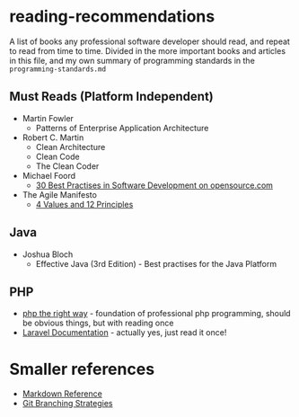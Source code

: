 # reading-recommendations
A list of books any professional software developer should read,
and repeat to read from time to time. Divided in the more important books and articles 
in this file, and my own summary of programming standards in the `programming-standards.md`

## Must Reads (Platform Independent)

- Martin Fowler
  - Patterns of Enterprise Application Architecture
- Robert C. Martin
  - Clean Architecture
  - Clean Code
  - The Clean Coder
- Michael Foord
  - [30 Best Practises in Software Development on opensource.com](https://opensource.com/article/17/5/30-best-practices-software-development-and-testing) 
- The Agile Manifesto
  - [4 Values and 12 Principles](https://www.smartsheet.com/comprehensive-guide-values-principles-agile-manifesto)

## Java
- Joshua Bloch
  - Effective Java (3rd Edition) - Best practises for the Java Platform
  
## PHP
- [php the right way](https://phptherightway.com) - foundation of professional php programming, 
should be obvious things, but with reading once
- [Laravel Documentation](https://laravel.com/docs) - actually yes, just read it once!

# Smaller references
- [Markdown Reference](https://commonmark.org/help/)
- [Git Branching Strategies](https://www.youtube.com/watch?v=y4yg7aT4NgM)